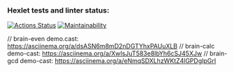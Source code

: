 ### Hexlet tests and linter status:

[![Actions Status](https://github.com/mxclg/frontend-project-44/actions/workflows/hexlet-check.yml/badge.svg)](https://github.com/mxclg/frontend-project-44/actions)
[![Maintainability](https://api.codeclimate.com/v1/badges/d4fdb4fc99f3da9aa774/maintainability)](https://codeclimate.com/github/mxclg/frontend-project-44/maintainability)

// brain-even demo.cast: https://asciinema.org/a/dsASN6m8mD2nDGTYhxPAUuXLB
// brain-calc demo-cast: https://asciinema.org/a/XwIsJuT583e8lbYh6cSJ45XJw
// brain-gcd demo-cast: https://asciinema.org/a/eNmqSDXLhzWKtZ4lGPDgIpGrI

